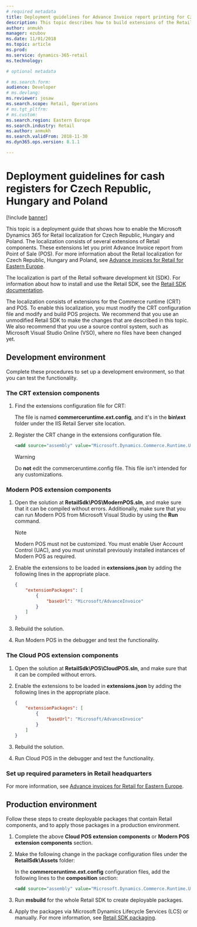 ```yaml
---
# required metadata
title: Deployment guidelines for Advance Invoice report printing for Czech Republic, Hungary and Poland
description: This topic describes how to build extensions of the Retail components to enable printing advance invoices from POS in Czech Republic, Hungary and Poland.
author: anmukh
manager: ezubov
ms.date: 11/01/2018
ms.topic: article
ms.prod: 
ms.service: dynamics-365-retail
ms.technology: 

# optional metadata

# ms.search.form: 
audience: Developer
# ms.devlang: 
ms.reviewer: josaw
ms.search.scope: Retail, Operations
# ms.tgt_pltfrm: 
# ms.custom: 
ms.search.region: Eastern Europe
ms.search.industry: Retail
ms.author: anmukh
ms.search.validFrom: 2018-11-30
ms.dyn365.ops.version: 8.1.1

---
```

# Deployment guidelines for cash registers for Czech Republic, Hungary and Poland

[!include [banner](../includes/banner.md)]

This topic is a deployment guide that shows how to enable the Microsoft Dynamics 365 for Retail localization for Czech Republic, Hungary and Poland. The localization consists of several extensions of Retail components. These extensions let you print Advance Invoice report from Point of Sale (POS). For more information about the Retail localization for Czech Republic, Hungary and Poland, see [Advance invoices for Retail for Eastern Europe](./emea-eeu-advance-invoices-for-retail.md).

The localization is part of the Retail software development kit (SDK). For information about how to install and use the Retail SDK, see the [Retail SDK documentation](../dev-itpro/retail-sdk/retail-sdk-overview.md).

The localization consists of extensions for the Commerce runtime (CRT) and POS. To enable this localization, you must modify the CRT configuration file and modify and build POS projects. We recommend that you use an unmodified Retail SDK to make the changes that are described in this topic. We also recommend that you use a source control system, such as Microsoft Visual Studio Online (VSO), where no files have been changed yet.

## Development environment

Complete these procedures to set up a development environment, so that you can test the functionality.

### The CRT extension components

1. Find the extensions configuration file for CRT:

    The file is named **commerceruntime.ext.config**, and it's in the **bin\\ext** folder under the IIS Retail Server site location.
    
2. Register the CRT change in the extensions configuration file.

    ``` xml
    <add source="assembly" value="Microsoft.Dynamics.Commerce.Runtime.UseAdvanceInvoice" />
    ```

    > [!WARNING]
    > Do **not** edit the commerceruntime.config file. This file isn't intended for any customizations.

### Modern POS extension components

1. Open the solution at **RetailSdk\\POS\\ModernPOS.sln**, and make sure that it can be compiled without errors. Additionally, make sure that you can run Modern POS from Microsoft Visual Studio by using the **Run** command.

    > [!NOTE]
    > Modern POS must not be customized. You must enable User Account Control (UAC), and you must uninstall previously installed instances of Modern POS as required.

2. Enable the extensions to be loaded in **extensions.json** by adding the following lines in the appropriate place.

     ``` json
     {
         "extensionPackages": [
             {
                 "baseUrl": "Microsoft/AdvanceInvoice"
             }
         ]
     }
    ```

3. Rebuild the solution.

4. Run Modern POS in the debugger and test the functionality.

### The Cloud POS extension components

1. Open the solution at **RetailSdk\\POS\\CloudPOS.sln**, and make sure that it can be compiled without errors.

2. Enable the extensions to be loaded in **extensions.json** by adding the following lines in the appropriate place.

     ``` json
     {
         "extensionPackages": [
             {
                 "baseUrl": "Microsoft/AdvanceInvoice"
             }
         ]
     }
    ```

3. Rebuild the solution.

4. Run Cloud POS in the debugger and test the functionality.

### Set up required parameters in Retail headquarters

For more information, see [Advance invoices for Retail for Eastern Europe](./emea-eeu-advance-invoices-for-retail.md).

## Production environment

Follow these steps to create deployable packages that contain Retail components, and to apply those packages in a production environment.

1. Complete the above **Cloud POS extension components** or **Modern POS extension components** section.

2. Make the following change in the package configuration files under the **RetailSdk\\Assets** folder:

    In the **commerceruntime.ext.config** configuration files, add the following lines to the **composition** section:

    ``` xml
    <add source="assembly" value="Microsoft.Dynamics.Commerce.Runtime.UseAdvanceInvoice" />
    ```

3. Run **msbuild** for the whole Retail SDK to create deployable packages.

4. Apply the packages via Microsoft Dynamics Lifecycle Services (LCS) or manually. For more information, see [Retail SDK packaging](../dev-itpro/retail-sdk/retail-sdk-packaging.md).

